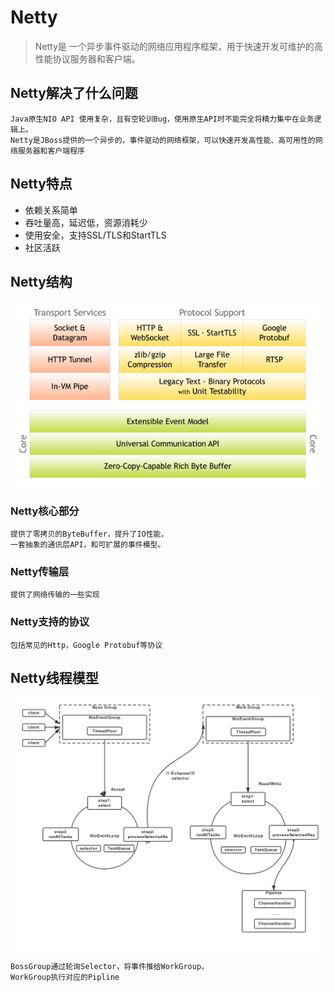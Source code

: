# Netty

> Netty是 一个异步事件驱动的网络应用程序框架，用于快速开发可维护的高性能协议服务器和客户端。

## Netty解决了什么问题
    Java原生NIO API 使用复杂，且有空轮训Bug，使用原生API时不能完全将精力集中在业务逻辑上。
    Netty是JBoss提供的一个异步的，事件驱动的网络框架，可以快速开发高性能、高可用性的网络服务器和客户端程序
    
## Netty特点

- 依赖关系简单
- 吞吐量高，延迟低，资源消耗少
- 使用安全，支持SSL/TLS和StartTLS
- 社区活跃

## Netty结构
![](./images/NettyComponents.png)

### Netty核心部分
    提供了零拷贝的ByteBuffer，提升了IO性能，
    一套抽象的通讯层API，和可扩展的事件模型。

### Netty传输层
    提供了网络传输的一些实现

### Netty支持的协议
    包括常见的Http，Google Protobuf等协议
    
## Netty线程模型

![](./images/NettyThread.png)

    BossGroup通过轮询Selector，将事件推给WorkGroup，
    WorkGroup执行对应的Pipline





